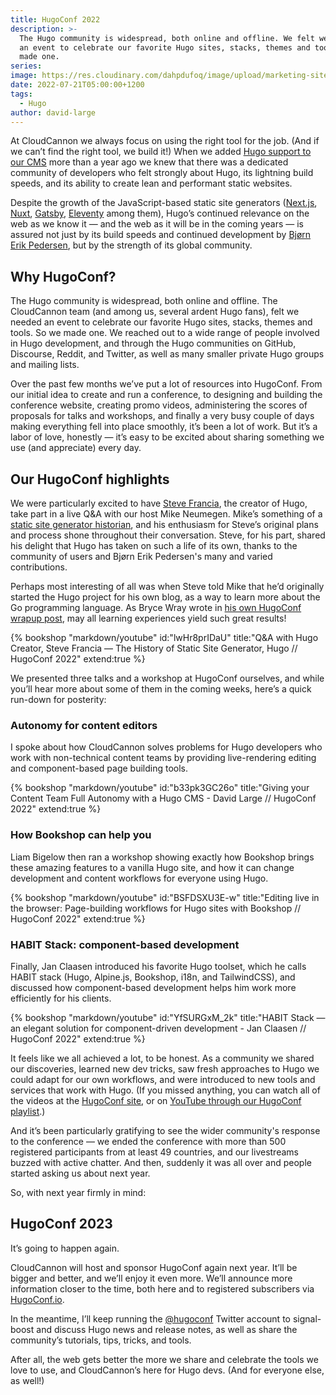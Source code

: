 ```yaml
---
title: HugoConf 2022
description: >-
  The Hugo community is widespread, both online and offline. We felt we needed
  an event to celebrate our favorite Hugo sites, stacks, themes and tools. So we
  made one.
series:
image: https://res.cloudinary.com/dahpdufoq/image/upload/marketing-site/hugoconf_finished.jpg
date: 2022-07-21T05:00:00+1200
tags:
  - Hugo
author: david-large
---
```

At CloudCannon we always focus on using the right tool for the job. (And if we can’t find the right tool, we build it\!) When we added [Hugo support to our CMS](https://cloudcannon.com/hugo-cms/) more than a year ago we knew that there was a dedicated community of developers who felt strongly about Hugo, its lightning build speeds, and its ability to create lean and performant static websites.

Despite the growth of the JavaScript-based static site generators ([Next.js](https://cloudcannon.com/nextjs-cms/), [Nuxt](https://cloudcannon.com/nuxtjs-cms/), [Gatsby](https://cloudcannon.com/gatsby-cms/), [Eleventy](https://cloudcannon.com/eleventy-cms/) among them), Hugo’s continued relevance on the web as we know it — and the web as it will be in the coming years — is assured not just by its build speeds and continued development by [Bj&oslash;rn Erik Pedersen](https://github.com/bep), but by the strength of its global community.

## Why HugoConf?

The Hugo community is widespread, both online and offline. The CloudCannon team (and among us, several ardent Hugo fans), felt we needed an event to celebrate our favorite Hugo sites, stacks, themes and tools. So we made one. We reached out to a wide range of people involved in Hugo development, and through the Hugo communities on GitHub, Discourse, Reddit, and Twitter, as well as many smaller private Hugo groups and mailing lists.

Over the past few months we’ve put a lot of resources into HugoConf. From our initial idea to create and run a conference, to designing and building the conference website, creating promo videos, administering the scores of proposals for talks and workshops, and finally a very busy couple of days making everything fell into place smoothly, it’s been a lot of work. But it’s a labor of love, honestly — it’s easy to be excited about sharing something we use (and appreciate) every day. 

## Our HugoConf highlights

We were particularly excited to have [Steve Francia](https://github.com/spf13), the creator of Hugo, take part in a live Q&A with our host Mike Neumegen. Mike’s something of a [static site generator historian](https://cloudcannon.com/blog/ssg-history-1-before-jekyll/), and his enthusiasm for Steve’s original plans and process shone throughout their conversation. Steve, for his part, shared his delight that Hugo has taken on such a life of its own, thanks to the community of users and Bj&oslash;rn Erik Pedersen's many and varied contributions.

Perhaps most interesting of all was when Steve told Mike that he’d originally started the Hugo project for his own blog, as a way to learn more about the Go programming language. As Bryce Wray wrote in [his own HugoConf wrapup post](https://www.brycewray.com/posts/2022/07/impressions-hugoconf-2022/), may all learning experiences yield such great results\!

{% bookshop "markdown/youtube" id:"lwHr8prIDaU" title:"Q&A with Hugo Creator, Steve Francia — The History of Static Site Generator, Hugo // HugoConf 2022" extend:true %}

We presented three talks and a workshop at HugoConf ourselves, and while
you’ll hear more about some of them in the coming weeks, here’s a quick
run-down for posterity:

### Autonomy for content editors

I spoke about how CloudCannon solves problems for Hugo developers who work
with non-technical content teams by providing live-rendering editing and
component-based page building tools.

{% bookshop "markdown/youtube" id:"b33pk3GC26o" title:"Giving your Content Team Full Autonomy with a Hugo CMS - David Large // HugoConf 2022" extend:true %}

### How Bookshop can help you

Liam Bigelow then ran a workshop showing exactly how Bookshop brings these
amazing features to a vanilla Hugo site, and how it can change development
and content workflows for everyone using Hugo.

{% bookshop "markdown/youtube" id:"BSFDSXU3E-w" title:"Editing live in the browser: Page-building workflows for Hugo sites with Bookshop // HugoConf 2022" extend:true %}

### HABIT Stack: component-based development

Finally, Jan Claasen introduced his favorite Hugo toolset, which he calls
HABIT stack (Hugo, Alpine.js, Bookshop, i18n, and TailwindCSS), and
discussed how component-based development helps him work more efficiently
for his clients.

{% bookshop "markdown/youtube" id:"YfSURGxM_2k" title:"HABIT Stack — an elegant solution for component-driven development - Jan Claasen // HugoConf 2022" extend:true %}

It feels like we all achieved a lot, to be honest. As a community we
shared our discoveries, learned new dev tricks, saw fresh approaches to
Hugo we could adapt for our own workflows, and were introduced to new
tools and services that work with Hugo. (If you missed anything, you can
watch all of the videos at the [HugoConf site](https://hugoconf.io), or on [YouTube through our HugoConf
playlist](https://www.youtube.com/playlist?list=PLrxYIq_0LFJcU9FQHt5FDpb90D_Tpzopw).) 

And it’s been particularly gratifying to see the wider community's
response to the conference — we ended the conference with more than 500
registered participants from at least 49 countries, and our livestreams
buzzed with active chatter. And then, suddenly it was all over and people
started asking us about next year.

So, with next year firmly in mind:

## HugoConf 2023

It’s going to happen again.

CloudCannon will host and sponsor HugoConf again next year. It’ll be
bigger and better, and we’ll enjoy it even more. We’ll announce more
information closer to the time, both here and to registered subscribers
via [HugoConf.io](http://HugoConf.io).

In the meantime, I’ll keep running the
[@hugoconf](https://twitter.com/hugoconf)  Twitter account to signal-boost and discuss Hugo news and
release notes, as well as share the community’s tutorials, tips, tricks,
and tools.

After all, the web gets better the more we share and celebrate the tools
we love to use, and CloudCannon’s here for Hugo devs. (And for everyone
else, as well\!)